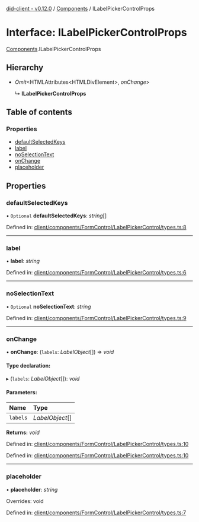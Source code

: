 [did-client - v0.12.0](../README.md) / [Components](../modules/components.md) / ILabelPickerControlProps

# Interface: ILabelPickerControlProps

[Components](../modules/components.md).ILabelPickerControlProps

## Hierarchy

* *Omit*<HTMLAttributes<HTMLDivElement\>, *onChange*\>

  ↳ **ILabelPickerControlProps**

## Table of contents

### Properties

- [defaultSelectedKeys](components.ilabelpickercontrolprops.md#defaultselectedkeys)
- [label](components.ilabelpickercontrolprops.md#label)
- [noSelectionText](components.ilabelpickercontrolprops.md#noselectiontext)
- [onChange](components.ilabelpickercontrolprops.md#onchange)
- [placeholder](components.ilabelpickercontrolprops.md#placeholder)

## Properties

### defaultSelectedKeys

• `Optional` **defaultSelectedKeys**: *string*[]

Defined in: [client/components/FormControl/LabelPickerControl/types.ts:8](https://github.com/Puzzlepart/did/blob/dev/client/components/FormControl/LabelPickerControl/types.ts#L8)

___

### label

• **label**: *string*

Defined in: [client/components/FormControl/LabelPickerControl/types.ts:6](https://github.com/Puzzlepart/did/blob/dev/client/components/FormControl/LabelPickerControl/types.ts#L6)

___

### noSelectionText

• `Optional` **noSelectionText**: *string*

Defined in: [client/components/FormControl/LabelPickerControl/types.ts:9](https://github.com/Puzzlepart/did/blob/dev/client/components/FormControl/LabelPickerControl/types.ts#L9)

___

### onChange

• **onChange**: (`labels`: *LabelObject*[]) => *void*

#### Type declaration:

▸ (`labels`: *LabelObject*[]): *void*

#### Parameters:

Name | Type |
:------ | :------ |
`labels` | *LabelObject*[] |

**Returns:** *void*

Defined in: [client/components/FormControl/LabelPickerControl/types.ts:10](https://github.com/Puzzlepart/did/blob/dev/client/components/FormControl/LabelPickerControl/types.ts#L10)

Defined in: [client/components/FormControl/LabelPickerControl/types.ts:10](https://github.com/Puzzlepart/did/blob/dev/client/components/FormControl/LabelPickerControl/types.ts#L10)

___

### placeholder

• **placeholder**: *string*

Overrides: void

Defined in: [client/components/FormControl/LabelPickerControl/types.ts:7](https://github.com/Puzzlepart/did/blob/dev/client/components/FormControl/LabelPickerControl/types.ts#L7)
